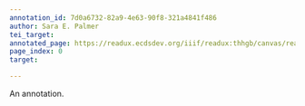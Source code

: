 ```yaml
---
annotation_id: 7d0a6732-82a9-4e63-90f8-321a4841f486
author: Sara E. Palmer
tei_target: 
annotated_page: https://readux.ecdsdev.org/iiif/readux:thhgb/canvas/readux:thhgb_00000001.jp2
page_index: 0
target: 

---
```

<p>An annotation.</p>